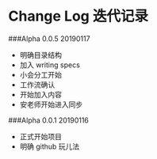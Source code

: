 # Change Log 迭代记录

###Alpha 0.0.5 20190117
* 明确目录结构
* 加入 writing specs
* 小会分工开始
* 工作流确认
* 开始加入内容
* 安老师开始进入同步


###Alpha 0.0.1 20190116
* 正式开始项目
* 明确 github 玩儿法
